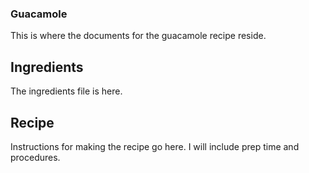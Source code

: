   
### Guacamole

This is where the documents for the guacamole recipe reside.

## Ingredients

The ingredients file is here.

## Recipe

Instructions for making the recipe go here. I will include prep time and procedures.
